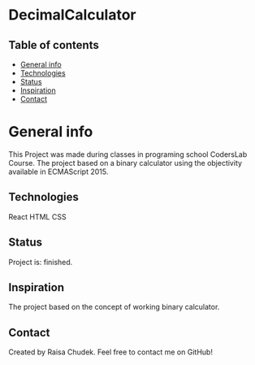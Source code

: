 # DecimalCalculator


## Table of contents

* [General info](#general-info)
* [Technologies](#technologies)
* [Status](#status)
* [Inspiration](#inspiration)
* [Contact](#contact)

# General info

This Project was made during classes in programing school CodersLab Course. The project based on a binary calculator using the objectivity available in ECMAScript 2015.


## Technologies

React
HTML 
CSS 


## Status

Project is: finished.

## Inspiration

The project based on the concept of working binary calculator.

## Contact

Created by Raisa Chudek. Feel free to contact me on GitHub!
